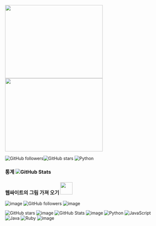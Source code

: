 
<img src="image/1.jpg" width="320" height="240" />
<img src="image/2.jpg" width="320" height="240" />



![GitHub followers](https://img.shields.io/github/followers/Emmett6401?style=social)![GitHub stars](https://img.shields.io/github/stars/Emmett6401?style=social)
![Python](https://img.shields.io/badge/Python-3776AB?style=for-the-badge&logo=python&logoColor=white)

### 통계 ![GitHub Stats](https://github-readme-stats.vercel.app/api?username=Emmett6401&show_icons=true&theme=radical)

### 웹싸이트의 그림 가져 오기 <img src="https://cdn.jsdelivr.net/npm/simple-icons@v8/icons/github.svg" width="40" height="40" />
![image](https://github.com/user-attachments/assets/ec586559-4fa0-4d2b-a0fa-f4b221ccda62)
![GitHub followers](https://img.shields.io/github/followers/Emmett6401?style=social)
![image](https://github.com/user-attachments/assets/08fc70c4-7e9d-455d-a055-12e82017a743)

![GitHub stars](https://img.shields.io/github/stars/Emmett6401?style=social)
![image](https://github.com/user-attachments/assets/d5659377-d7d8-4417-907c-4f4759086114)
![GitHub Stats](https://github-readme-stats.vercel.app/api?username=Emmett6401&show_icons=true&theme=radical)
![image](https://github.com/user-attachments/assets/7791a0f4-bab4-40bb-9c52-c27a79bbc84e)
![Python](https://img.shields.io/badge/python-3.9-blue)
![JavaScript](https://img.shields.io/badge/JavaScript-ES6-yellow)
![Java](https://img.shields.io/badge/Java-11-red)
![Ruby](https://img.shields.io/badge/Ruby-3.0-red)
![image](https://github.com/user-attachments/assets/f368929b-bc01-4134-91d2-00dd483058bc)





<!---
bingyanss/bingyanss is a ✨ special ✨ repository because its `README.md` (this file) appears on your GitHub profile.
You can click the Preview link to take a look at your changes.
--->
